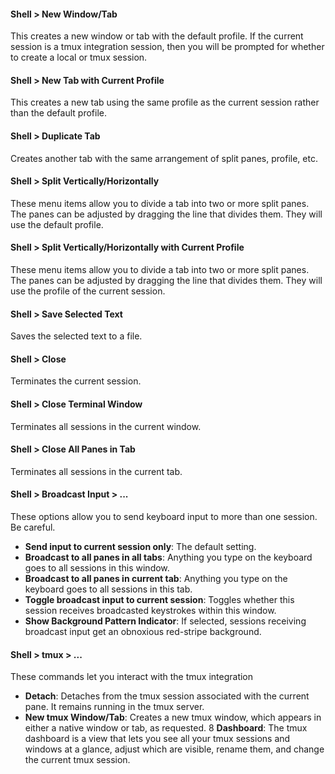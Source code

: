 #### Shell > New Window/Tab
This creates a new window or tab with the default profile. If the current session is a tmux integration session, then you will be prompted for whether to create a local or tmux session.

#### Shell > New Tab with Current Profile
This creates a new tab using the same profile as the current session rather than the default profile.

#### Shell > Duplicate Tab
Creates another tab with the same arrangement of split panes, profile, etc.

#### Shell > Split Vertically/Horizontally
These menu items allow you to divide a tab into two or more split panes. The panes can be adjusted by dragging the line that divides them. They will use the default profile.

#### Shell > Split Vertically/Horizontally with Current Profile
These menu items allow you to divide a tab into two or more split panes. The panes can be adjusted by dragging the line that divides them. They will use the profile of the current session.

#### Shell > Save Selected Text
Saves the selected text to a file.

#### Shell > Close
Terminates the current session.

#### Shell > Close Terminal Window
Terminates all sessions in the current window.

#### Shell > Close All Panes in Tab
Terminates all sessions in the current tab.

#### Shell > Broadcast Input > ...
These options allow you to send keyboard input to more than one session. Be careful.

  * **Send input to current session only**: The default setting.
  * **Broadcast to all panes in all tabs**: Anything you type on the keyboard goes to all sessions in this window.
  * **Broadcast to all panes in current tab**: Anything you type on the keyboard goes to all sessions in this tab.
  * **Toggle broadcast input to current session**: Toggles whether this session receives broadcasted keystrokes within this window.
  * **Show Background Pattern Indicator**: If selected, sessions receiving broadcast input get an obnoxious red-stripe background.

#### Shell > tmux > ...
These commands let you interact with the tmux integration

  * **Detach**: Detaches from the tmux session associated with the current pane. It remains running in the tmux server.
  * **New tmux Window/Tab**: Creates a new tmux window, which appears in either a native window or tab, as requested.
  8 **Dashboard**: The tmux dashboard is a view that lets you see all your tmux sessions and windows at a glance, adjust which are visible, rename them, and change the current tmux session.

